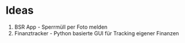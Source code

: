 # Ideas

1. BSR App - Sperrmüll per Foto melden
2. Finanztracker - Python basierte GUI für Tracking eigener Finanzen
